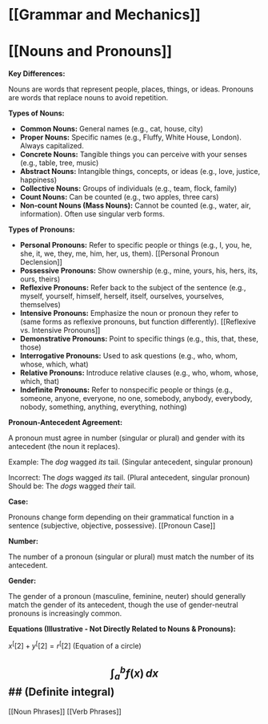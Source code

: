 # [[Grammar and Mechanics]]
# [[Nouns and Pronouns]]

**Key Differences:**

Nouns are words that represent people, places, things, or ideas.  Pronouns are words that replace nouns to avoid repetition.

**Types of Nouns:**

* **Common Nouns:**  General names (e.g., cat, house, city)
* **Proper Nouns:** Specific names (e.g., Fluffy, White House, London).  Always capitalized.
* **Concrete Nouns:** Tangible things you can perceive with your senses (e.g., table, tree, music)
* **Abstract Nouns:** Intangible things, concepts, or ideas (e.g., love, justice, happiness)
* **Collective Nouns:**  Groups of individuals (e.g., team, flock, family)
* **Count Nouns:** Can be counted (e.g., two apples, three cars)
* **Non-count Nouns (Mass Nouns):** Cannot be counted (e.g., water, air, information).  Often use singular verb forms.


**Types of Pronouns:**

* **Personal Pronouns:** Refer to specific people or things (e.g., I, you, he, she, it, we, they, me, him, her, us, them).  [[Personal Pronoun Declension]]
* **Possessive Pronouns:** Show ownership (e.g., mine, yours, his, hers, its, ours, theirs)
* **Reflexive Pronouns:** Refer back to the subject of the sentence (e.g., myself, yourself, himself, herself, itself, ourselves, yourselves, themselves)
* **Intensive Pronouns:** Emphasize the noun or pronoun they refer to (same forms as reflexive pronouns, but function differently).  [[Reflexive vs. Intensive Pronouns]]
* **Demonstrative Pronouns:** Point to specific things (e.g., this, that, these, those)
* **Interrogative Pronouns:** Used to ask questions (e.g., who, whom, whose, which, what)
* **Relative Pronouns:** Introduce relative clauses (e.g., who, whom, whose, which, that)
* **Indefinite Pronouns:** Refer to nonspecific people or things (e.g., someone, anyone, everyone, no one, somebody, anybody, everybody, nobody, something, anything, everything, nothing)


**Pronoun-Antecedent Agreement:**

A pronoun must agree in number (singular or plural) and gender with its antecedent (the noun it replaces).

Example:  The *dog* wagged *its* tail.  (Singular antecedent, singular pronoun)

Incorrect: The *dogs* wagged *its* tail. (Plural antecedent, singular pronoun)  Should be: The *dogs* wagged *their* tail.


**Case:**

Pronouns change form depending on their grammatical function in a sentence (subjective, objective, possessive).  [[Pronoun Case]]


**Number:**

The number of a pronoun (singular or plural) must match the number of its antecedent.


**Gender:**

The gender of a pronoun (masculine, feminine, neuter) should generally match the gender of its antecedent, though the use of gender-neutral pronouns is increasingly common.


**Equations (Illustrative - Not Directly Related to Nouns & Pronouns):**

$x^[[2] + y^[[2] = r^[[2]$ (Equation of a circle)

## $$ \int_a^b f(x) \,dx $$ ## (Definite integral)

[[Noun Phrases]]
[[Verb Phrases]]
